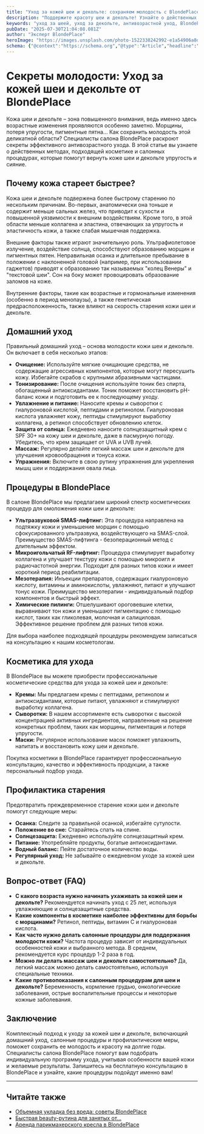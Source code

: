 ```yaml
---
title: "Уход за кожей шеи и декольте: сохраняем молодость с BlondePlace"
description: "Поддержите красоту шеи и декольте! Узнайте о действенных антивозрастных методах от экспертов BlondePlace. Советы по уходу, эффективные процедуры и лучшие средства для молодости ..."
keywords: "уход за шеей, уход за декольте, антивозрастной уход, BlondePlace, салон красоты, омоложение, красота"
pubDate: "2025-07-30T21:04:08.081Z"
author: "Эксперт BlondePlace"
heroImage: "https://images.unsplash.com/photo-1522338242992-e1a54906a8da?q=80&w=2070&auto=format&fit=crop"
schema: {"@context":"https://schema.org","@type":"Article","headline":"Уход за кожей шеи и декольте: сохраняем молодость с BlondePlace","description":"Поддержите красоту шеи и декольте! Узнайте о действенных антивозрастных методах от экспертов BlondePlace. Советы по уходу, эффективные процедуры и лучшие средства для молодости ...","image":{"@type":"ImageObject","url":"https://images.unsplash.com/photo-1522338242992-e1a54906a8da?q=80&w=2070&auto=format&fit=crop"},"author":{"@type":"Person","name":"Эксперт BlondePlace"},"publisher":{"@type":"Organization","name":"Блог BlondePlace","logo":{"@type":"ImageObject","url":"https://blondeplace.netlify.app/favicon.ico"}},"datePublished":"2025-07-30T21:04:08.081Z","dateModified":"2025-07-30T21:04:08.081Z","mainEntityOfPage":{"@type":"WebPage","@id":"https://blondeplace.netlify.app/blog/uhod-za-kozhey-shei-i-dekolte-antivozrastnye-metody/"},"aggregateRating":{"@type":"AggregateRating","ratingValue":"4.9","reviewCount":718,"bestRating":"5","worstRating":"1"}}
---
```

# Секреты молодости: Уход за кожей шеи и декольте от BlondePlace

Кожа шеи и декольте – зона повышенного внимания, ведь именно здесь возрастные изменения проявляются особенно заметно. Морщины, потеря упругости, пигментные пятна... Как сохранить молодость этой деликатной области? Специалисты салона BlondePlace раскроют секреты эффективного антивозрастного ухода. В этой статье вы узнаете о действенных методах, подходящей косметике и салонных процедурах, которые помогут вернуть коже шеи и декольте упругость и сияние.

## Почему кожа стареет быстрее?

Кожа шеи и декольте подвержена более быстрому старению по нескольким причинам. Во-первых, анатомически она тоньше и содержит меньше сальных желез, что приводит к сухости и повышенной уязвимости к внешним воздействиям. Кроме того, в этой области меньше коллагена и эластина, отвечающих за упругость и эластичность кожи, а также слабая мышечная поддержка.

Внешние факторы также играют значительную роль. Ультрафиолетовое излучение, воздействие солнца, способствуют образованию морщин и пигментных пятен. Неправильная осанка и длительное пребывание в положении с наклоненной головой (например, при использовании гаджетов) приводят к образованию так называемых "колец Венеры" и "текстовой шеи". Сон на боку может провоцировать образование заломов на коже.

Внутренние факторы, такие как возрастные и гормональные изменения (особенно в период менопаузы), а также генетическая предрасположенность, также влияют на скорость старения кожи шеи и декольте.

## Домашний уход

Правильный домашний уход – основа молодости кожи шеи и декольте. Он включает в себя несколько этапов:

*   **Очищение:** Используйте мягкие очищающие средства, не содержащие агрессивных компонентов, которые могут пересушить кожу. Избегайте скрабов с крупными абразивными частицами.
*   **Тонизирование:** После очищения используйте тоник без спирта, обогащенный антиоксидантами. Тоник поможет восстановить pH-баланс кожи и подготовить ее к последующему уходу.
*   **Увлажнение и питание:** Наносите кремы и сыворотки с гиалуроновой кислотой, пептидами и ретинолом. Гиалуроновая кислота увлажняет кожу, пептиды стимулируют выработку коллагена, а ретинол способствует обновлению клеток.
*   **Защита от солнца:** Ежедневно наносите солнцезащитный крем с SPF 30+ на кожу шеи и декольте, даже в пасмурную погоду. Убедитесь, что крем защищает от UVA и UVB лучей.
*   **Массаж:** Регулярно делайте легкий массаж шеи и декольте для улучшения кровообращения и тонуса кожи.
*   **Упражнения:** Включите в свою рутину упражнения для укрепления мышц шеи и поддержания овала лица.

## Процедуры в BlondePlace

В салоне BlondePlace мы предлагаем широкий спектр косметических процедур для омоложения кожи шеи и декольте:

*   **Ультразвуковой SMAS-лифтинг:** Эта процедура направлена на подтяжку кожи и уменьшение морщин с помощью сфокусированного ультразвука, воздействующего на SMAS-слой. Преимущество SMAS-лифтинга - безоперационный метод с длительным эффектом.
*   **Микроигольчатый RF-лифтинг:** Процедура стимулирует выработку коллагена и улучшает текстуру кожи с помощью микроигл и радиочастотной энергии. Подходит для разных типов кожи и имеет короткий период реабилитации.
*   **Мезотерапия:** Инъекции препаратов, содержащих гиалуроновую кислоту, витамины и аминокислоты, увлажняют, питают и улучшают тонус кожи. Преимущество мезотерапии - индивидуальный подбор компонентов и быстрый эффект.
*   **Химические пилинги:** Отшелушивают ороговевшие клетки, выравнивают тон кожи и уменьшают пигментацию с помощью кислот, таких как гликолевая, молочная и салициловая. Эффективное решение проблем для разных типов кожи.

Для выбора наиболее подходящей процедуры рекомендуем записаться на консультацию к нашим косметологам.

## Косметика для ухода

В BlondePlace вы можете приобрести профессиональные косметические средства для ухода за кожей шеи и декольте:

*   **Кремы:** Мы предлагаем кремы с пептидами, ретинолом и антиоксидантами, которые питают, увлажняют и стимулируют выработку коллагена.
*   **Сыворотки:** В нашем ассортименте есть сыворотки с высокой концентрацией активных ингредиентов, направленные на решение конкретных проблем, таких как морщины, пигментация и потеря упругости.
*   **Маски:** Регулярное использование масок поможет увлажнить, напитать и восстановить кожу шеи и декольте.

Покупка косметики в BlondePlace гарантирует профессиональную консультацию, качество и эффективность продукции, а также персональный подбор ухода.

## Профилактика старения

Предотвратить преждевременное старение кожи шеи и декольте помогут следующие меры:

*   **Осанка:** Следите за правильной осанкой, избегайте сутулости.
*   **Положение во сне:** Старайтесь спать на спине.
*   **Солнцезащита:** Ежедневно используйте солнцезащитный крем.
*   **Питание:** Употребляйте продукты, богатые антиоксидантами.
*   **Водный баланс:** Пейте достаточное количество воды.
*   **Регулярный уход:** Не забывайте о ежедневном уходе за кожей шеи и декольте.

## Вопрос-ответ (FAQ)

*   **С какого возраста нужно начинать ухаживать за кожей шеи и декольте?** Рекомендуется начинать уход с 25 лет, используя увлажняющие и солнцезащитные средства.
*   **Какие компоненты в косметике наиболее эффективны для борьбы с морщинами?** Ретинол, пептиды, витамин C и гиалуроновая кислота.
*   **Как часто нужно делать салонные процедуры для поддержания молодости кожи?** Частота процедур зависит от индивидуальных особенностей кожи и выбранного метода. В среднем, рекомендуется курс процедур 1-2 раза в год.
*   **Можно ли делать массаж шеи и декольте самостоятельно?** Да, легкий массаж можно делать самостоятельно, используя специальные техники.
*   **Какие противопоказания к салонным процедурам для шеи и декольте?** Беременность, кормление грудью, онкологические заболевания, острые воспалительные процессы и некоторые кожные заболевания.

## Заключение

Комплексный подход к уходу за кожей шеи и декольте, включающий домашний уход, салонные процедуры и профилактические меры, поможет сохранить ее молодость и красоту на долгие годы. Специалисты салона BlondePlace помогут вам подобрать индивидуальную программу ухода, учитывая особенности вашей кожи и желаемые результаты. Запишитесь на бесплатную консультацию в BlondePlace и узнайте, какие процедуры подойдут именно вам!


---

## Читайте также

* [Объемная укладка без вреда: советы BlondePlace](/blog/kak-sdelat-obemnuyu-ukladku-bez-vreda-dlya-volos/)
* [Быстрая beauty-рутина для занятых от...](/blog/beauty/)
* [Аренда парикмахерского кресла в BlondePlace](/blog/arenda-parikmaherskogo-kresla/)
